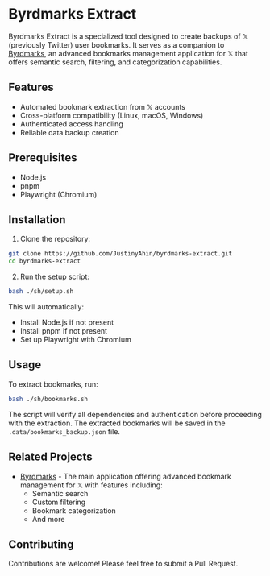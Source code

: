 # Byrdmarks Extract

Byrdmarks Extract is a specialized tool designed to create backups of 𝕏 (previously Twitter) user bookmarks. It serves as a companion to [Byrdmarks](https://byrdmarks.com), an advanced bookmarks management application for 𝕏 that offers semantic search, filtering, and categorization capabilities.

## Features

- Automated bookmark extraction from 𝕏 accounts
- Cross-platform compatibility (Linux, macOS, Windows)
- Authenticated access handling
- Reliable data backup creation

## Prerequisites

- Node.js
- pnpm
- Playwright (Chromium)

## Installation

1. Clone the repository:

```bash
git clone https://github.com/JustinyAhin/byrdmarks-extract.git
cd byrdmarks-extract
```

2. Run the setup script:

```bash
bash ./sh/setup.sh
```

This will automatically:

- Install Node.js if not present
- Install pnpm if not present
- Set up Playwright with Chromium

## Usage

To extract bookmarks, run:

```bash
bash ./sh/bookmarks.sh
```

The script will verify all dependencies and authentication before proceeding with the extraction.
The extracted bookmarks will be saved in the `.data/bookmarks_backup.json` file.

## Related Projects

- [Byrdmarks](https://byrdmarks.com) - The main application offering advanced bookmark management for 𝕏 with features including:
  - Semantic search
  - Custom filtering
  - Bookmark categorization
  - And more

## Contributing

Contributions are welcome! Please feel free to submit a Pull Request.
